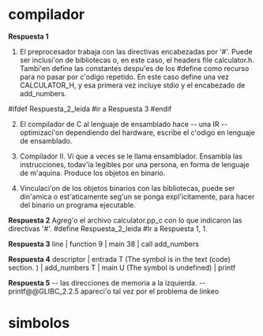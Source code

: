 # compilador

**Respuesta 1**
1. El preprocesador trabaja con las directivas
encabezadas por '#'. Puede ser inclusi'on de 
bibliotecas o, en este caso, el headers file calculator.h.
Tambi'en define las constantes despu'es de los #define como
recurso para no pasar por c'odigo repetido. En este caso define
una vez CALCULATOR_H, y esa primera vez incluye stdio y el 
encabezado de add_numbers. 

#ifdef Respuesta_2_leida
#ir a Respuesta 3
#endif

2. El compilador de C al lenguaje de ensamblado hace
-- una IR
-- optimizaci'on dependiendo del hardware, escribe el c'odigo
 en lenguaje de ensamblado.

3. Compilador II. Vi que a veces se le llama ensamblador.
Ensambla las instrucciones, todav'ia legibles por una persona, 
en forma de lenguaje de m'aquina. Produce los objetos en 
binario.

4. Vinculaci'on de los objetos binarios con las bibliotecas,
puede ser din'amica o est'aticamente seg'un se ponga 
expl'icitamente, para hacer del binario un programa ejecutable.

**Respuesta 2**
Agreg'o el archivo calculator.pp_c con lo que indicaron las 
directivas '#'. 
#define Respuesta_2_leida
#Ir a Respuesta 1, 1.

**Respuesta 3**
line 	| function
9  		| main
38 		| call add_numbers

**Respuesta 4**
descriptor 	| entrada
 T (The symbol is in the text (code) section. )	| add_numbers
 T  											|   main
 U (The symbol is undefined)					|   printf

**Respuesta 5**
-- las direcciones de memoria a la izquierda.
-- printf@@GLIBC_2.2.5 apareci'o tal vez por el problema de linkeo

# simbolos
